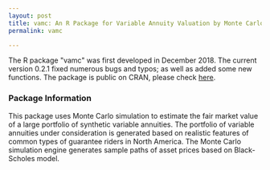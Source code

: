 ```yaml
---
layout: post
title: vamc: An R Package for Variable Annuity Valuation by Monte Carlo Simulation
permalink: vamc

---
```


The R package "vamc" was first developed in December 2018. The current version 0.2.1 fixed numerous bugs and typos; as well as added some new functions. The package is public on CRAN, please check [here](https://cran.r-project.org/package=vamc).

### Package Information

This package uses Monte Carlo simulation to estimate the fair market value of a large portfolio of synthetic variable annuities. The portfolio of variable annuities under consideration is generated based on realistic features of common types of guarantee riders in North America. The Monte Carlo simulation engine generates sample paths of asset prices based on Black-Scholes model. 



